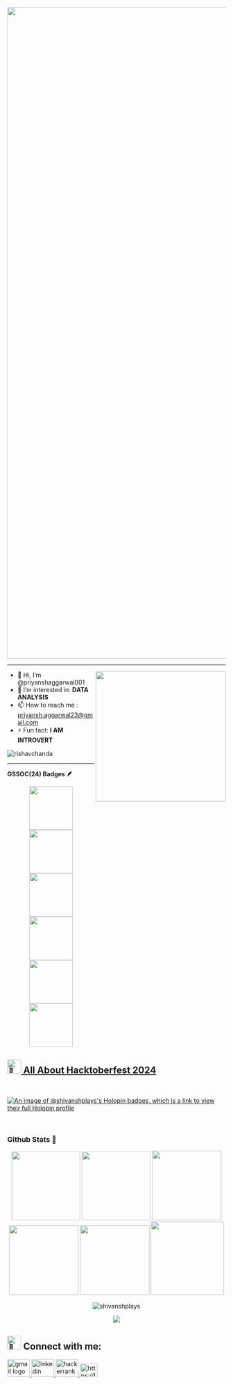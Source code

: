 <img src="https://firebasestorage.googleapis.com/v0/b/flexi-coding.appspot.com/o/dempgi7-520f8d5f-63d4-4453-8822-dbc149ae27f8.gif?alt=media&token=91c0c7b2-93c3-4029-b011-1a8703c5730d" width="1500">

-----------------------------------------------------------
<img src="https://raw.githubusercontent.com/sanjay-kv/sanjay-kv/main/Assets/illustration.png" min-width="300px" max-width="300px" width="300px" align="right"> 

- 👋 Hi, I’m @priyanshaggarwal001
- 👀 I’m interested in: **DATA ANALYSIS**
- 📫 How to reach me : priyansh.aggarwal23@gmail.com
- ⚡ Fun fact: **I AM INTROVERT**

<p align="left"> <img src="https://komarev.com/ghpvc/?username=priyanshaggarwal001&label=Profile%20views&color=0e75b6&style=flat" alt="rishavchanda" /> </p>


----------------------------------------------------------------------

 <b>GSSOC(24) Badges 🪶</b><br>
<div style='display:flex; align-items:center; gap: 10px;' align='center'><a href="https://gssoc.girlscript.tech/leaderboard">
<img src="https://raw.githubusercontent.com/GSSoC24/Postman-Challenge/main/docs/assets/Postman%20White.png" width="100px" height="100px"/>
  <img src="https://raw.githubusercontent.com/GSSoC24/Postman-Challenge/main/docs/assets/1.png" width="100px" height="100px"/>
  <img src="https://raw.githubusercontent.com/GSSoC24/Postman-Challenge/main/docs/assets/2.png" width="100px" height="100px"/>
  <img src="https://raw.githubusercontent.com/GSSoC24/Postman-Challenge/main/docs/assets/3.png" width="100px" height="100px"/>
  <img src="https://raw.githubusercontent.com/GSSoC24/Postman-Challenge/main/docs/assets/4.png" width="100px" height="100px"/>
  <img src="https://raw.githubusercontent.com/GSSoC24/Postman-Challenge/main/docs/assets/5.png" width="100px" height="100px"/>
</div>

##

<h2 align="left"><img src="https://fonts.gstatic.com/s/e/notoemoji/latest/1f389/512.gif" alt="🎉" width="32" height="32"> All About Hacktoberfest 2024 </h2>
<br/>

[![An image of @shivanshplays's Holopin badges, which is a link to view their full Holopin profile](https://holopin.me/priyanshaggarwal001)](https://holopin.io/@priyanshaggarwal001)

<br/>



### Github Stats 🧊

<div align="center">

<img height="158em" src="https://github-profile-summary-cards.vercel.app/api/cards/profile-details?username=priyanshaggarwal001&theme=radical">
<img height="158em" src="https://github-profile-summary-cards.vercel.app/api/cards/stats?username=priyanshaggarwal001&theme=radical">
<img height="160em" src="https://github-profile-summary-cards.vercel.app/api/cards/repos-per-language?username=priyanshaggarwal001&theme=radical">
<img height="160em" src="https://github-profile-summary-cards.vercel.app/api/cards/most-commit-language?username=priyanshaggarwal001&theme=radical">
<img height="160em" src="https://github-profile-summary-cards.vercel.app/api/cards/productive-time?username=priyanshaggarwal001&theme=radical&utcOffset=8">
<img height="169em" src="https://github-readme-stats.vercel.app/api?username=priyanshaggarwal001&theme=radical&hide_border=false&include_all_commits=false&count_private=false">
<p align="center">
   <a>
     <p><img align="center" src="https://github-readme-streak-stats.herokuapp.com/?user=priyanshaggarwal001&theme=radical" alt="shivanshplays" /></p>
   </a>
</p>

<div align="center">
  <img src="https://github-readme-activity-graph.vercel.app/graph?username=priyanshaggarwal001&theme=synthwave-84&true&hide_border=true" />
</div>

##

<h2 align="left"><img src="https://fonts.gstatic.com/s/e/notoemoji/latest/1f680/512.gif" alt="🚀" width="32" height="32"> Connect with me:</h2>

<!--
<div align="center">
  <a href="https://www.linkedin.com/in/suvadip-sana-b07a14243/" target="_main">
    <img src="https://img.shields.io/static/v1?message=LinkedIn&logo=linkedin&label=&color=0077B5&logoColor=white&labelColor=&style=for-the-badge" height="35" alt="linkedin logo"  />
  </a>
  <a href="https://twitter.com/suvadipsana2" target="_main">
    <img src="https://img.shields.io/static/v1?message=Twitter&logo=twitter&label=&color=1DA1F2&logoColor=white&labelColor=&style=for-the-badge" height="35" alt="twitter logo"  />
  </a>
</div>
-->

<div align="left">
  
  <a href="mailto:priyansh.aggarwal23@gmail.com.com" target="_blank" >
    <img src="https://raw.githubusercontent.com/maurodesouza/profile-readme-generator/master/src/assets/icons/social/gmail/default.svg" width="52" height="40" alt="gmail logo"  />
  </a>
  <a href=https://www.linkedin.com/in/priyansh-aggarwal-85b37129a/" target="_main">
    <img src="https://raw.githubusercontent.com/maurodesouza/profile-readme-generator/master/src/assets/icons/social/linkedin/default.svg" width="52" height="40" alt="linkedin logo"  />
  </a>
  <a href="https://www.hackerrank.com/profile/priyansh_aggarw2" target="_blank">
    <img src="https://raw.githubusercontent.com/maurodesouza/profile-readme-generator/master/src/assets/icons/social/hackerrank/default.svg" width="52" height="40" alt="hackerrank logo"  />
  </a>
  <a href="https://www.leetcode.com/u/priyanshaggarwal2303/" target="blank">
      <img src="https://raw.githubusercontent.com/rahuldkjain/github-profile-readme-generator/master/src/images/icons/Social/leet-code.svg" alt="https://leetcode.com/u/suvadip_sana/"height="30" width="40" />
  </a>
</div>
